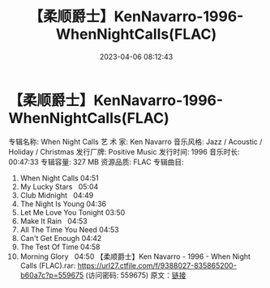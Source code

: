 ﻿---
title: 【柔顺爵士】KenNavarro-1996-WhenNightCalls(FLAC)
date: 2023-04-06 08:12:43
categories: 古典音乐、新世纪、纯音雅乐
tags: 纯音雅乐
---
# 【柔顺爵士】KenNavarro-1996-WhenNightCalls(FLAC)

专辑名称: When Night Calls
艺 术 家: Ken Navarro
音乐风格: Jazz / Acoustic / Holiday / Christmas
发行厂牌: Positive Music
发行时间: 1996
音乐时长: 00:47:33
专辑容量: 327 MB
资源品质: FLAC
专辑曲目:
01. When Night Calls
04:51
02. My Lucky Stars   05:04
03. Club Midnight   04:49
04. The Night Is Young
04:36
05. Let Me Love You Tonight
03:50
06. Make It Rain   04:53
07. All The Time You Need
04:53
08. Can't Get Enough
04:42
09. The Test Of Time
04:58
10. Morning Glory   04:50
【柔顺爵士】Ken Navarro - 1996 - When Night Calls (FLAC).rar: https://url27.ctfile.com/f/9388027-835865200-b60a7c?p=559675
(访问密码: 559675)
原文：[链接](https://blog.sina.com.cn/s/blog_1647c7e76010311b7.html)